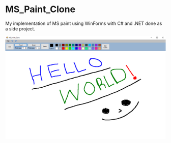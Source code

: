 # MS_Paint_Clone
My implementation of MS paint using WinForms with C# and .NET done as a side project.

![Image](MS_Paint_Screenshot.png)
